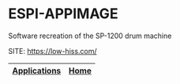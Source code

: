 # ESPI-APPIMAGE
 
 Software recreation of the SP-1200 drum machine
 
 SITE: https://low-hiss.com/

 | [Applications](https://portable-linux-apps.github.io/apps.html) | [Home](https://portable-linux-apps.github.io)
 | --- | --- |
